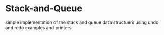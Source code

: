 # Stack-and-Queue
simple implementation of the stack and queue data structuers using undo and redo examples and printers
